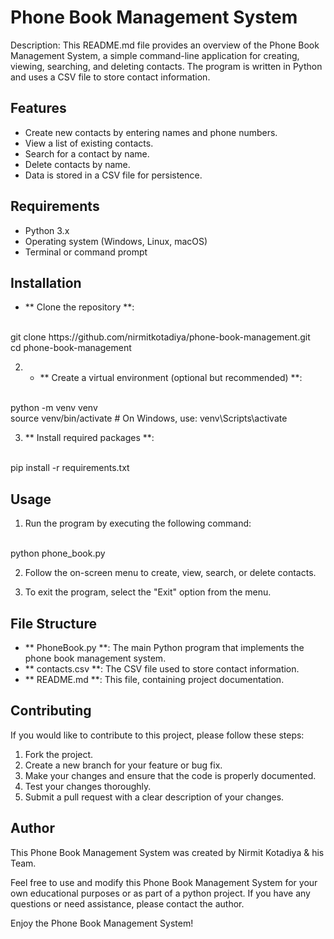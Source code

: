 # Phone Book Management System

Description: This README.md file provides an overview of the Phone Book Management System, a simple command-line application for creating, viewing, searching, and deleting contacts. The program is written in Python and uses a CSV file to store contact information.


## Features

- Create new contacts by entering names and phone numbers.
- View a list of existing contacts.
- Search for a contact by name.
- Delete contacts by name.
- Data is stored in a CSV file for persistence.


## Requirements
- Python 3.x
- Operating system (Windows, Linux, macOS)
- Terminal or command prompt


## Installation
- ** Clone the repository **:
<br>
git clone https://github.com/nirmitkotadiya/phone-book-management.git
<br>
cd phone-book-management

2. - ** Create a virtual environment (optional but recommended) **:
<br>
python -m venv venv
<br>
source venv/bin/activate  # On Windows, use: venv\Scripts\activate

3. ** Install required packages **:
<br>
pip install -r requirements.txt


## Usage

1. Run the program by executing the following command:
<br>
python phone_book.py

2. Follow the on-screen menu to create, view, search, or delete contacts.

3. To exit the program, select the "Exit" option from the menu.


## File Structure

- ** PhoneBook.py **: The main Python program that implements the phone book management system.
- ** contacts.csv **: The CSV file used to store contact information.
- ** README.md **: This file, containing project documentation.


## Contributing

If you would like to contribute to this project, please follow these steps:

1. Fork the project.
2. Create a new branch for your feature or bug fix.
3. Make your changes and ensure that the code is properly documented.
4. Test your changes thoroughly.
5. Submit a pull request with a clear description of your changes.


## Author

This Phone Book Management System was created by Nirmit Kotadiya & his Team.


Feel free to use and modify this Phone Book Management System for your own educational purposes or as part of a python project. If you have any questions or need assistance, please contact the author.

Enjoy the Phone Book Management System!
